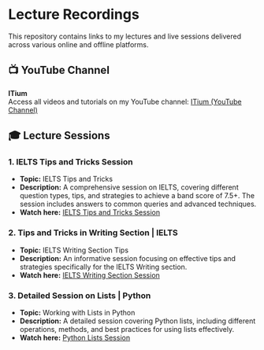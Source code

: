 # Lecture Recordings

This repository contains links to my lectures and live sessions delivered across various online and offline platforms.

## 📺 YouTube Channel
**ITium**  
Access all videos and tutorials on my YouTube channel: [ITium (YouTube Channel)](https://www.youtube.com/channel/UCxShf72BrSo9re1C3nK3tkw)

## 🎓 Lecture Sessions

### 1. **IELTS Tips and Tricks Session**
   - **Topic:** IELTS Tips and Tricks
   - **Description:** A comprehensive session on IELTS, covering different question types, tips, and strategies to achieve a band score of 7.5+. The session includes answers to common queries and advanced techniques.
   - **Watch here:** [IELTS Tips and Tricks Session](https://www.facebook.com/watch/live/?ref=watch_permalink&v=446879218372582)

### 2. **Tips and Tricks in Writing Section | IELTS**
   - **Topic:** IELTS Writing Section Tips
   - **Description:** An informative session focusing on effective tips and strategies specifically for the IELTS Writing section.
   - **Watch here:** [IELTS Writing Section Session](https://www.facebook.com/watch/?v=8611952162190063)

### 3. **Detailed Session on Lists | Python**
   - **Topic:** Working with Lists in Python
   - **Description:** A detailed session covering Python lists, including different operations, methods, and best practices for using lists effectively.
   - **Watch here:** [Python Lists Session](https://www.facebook.com/iCodeguru/videos/874505774229774/)
